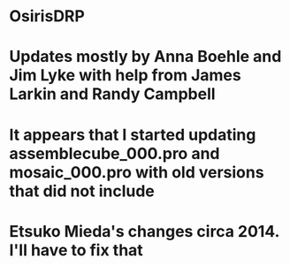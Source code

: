 # OsirisDRP
# Updates mostly by Anna Boehle and Jim Lyke with help from James Larkin and Randy Campbell
# It appears that I started updating assemblecube_000.pro and mosaic_000.pro with old versions that did not include 
# Etsuko Mieda's changes circa 2014.  I'll have to fix that
